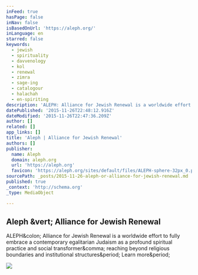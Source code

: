 ```yaml
---
inFeed: true
hasPage: false
inNav: false
isBasedOnUrl: 'https://aleph.org/'
inLanguage: en
starred: false
keywords:
  - jewish
  - spirituality
  - davvenology
  - kol
  - renewal
  - zimra
  - sage-ing
  - catalogour
  - halachah
  - en-spiriting
description: 'ALEPH: Alliance for Jewish Renewal is a worldwide effort to fully embrace a contemporary egalitarian Judaism as a profound spiritual practice and social transformer, reaching beyond religious boundaries and institutional structures. Learn more.'
datePublished: '2015-11-26T22:48:12.916Z'
dateModified: '2015-11-26T22:47:36.209Z'
author: []
related: []
app_links: []
title: 'Aleph | Alliance for Jewish Renewal'
authors: []
publisher:
  name: Aleph
  domain: aleph.org
  url: 'https://aleph.org'
  favicon: 'https://aleph.org/sites/default/files/ALEPH-sphere-32px_0.png'
sourcePath: _posts/2015-11-26-aleph-or-alliance-for-jewish-renewal.md
published: true
_context: 'http://schema.org'
_type: MediaObject

---
```

<article style=""><h1>Aleph &amp;vert; Alliance for Jewish Renewal</h1><p>ALEPH&amp;colon; Alliance for Jewish Renewal is a worldwide effort to fully embrace a contemporary egalitarian Judaism as a profound spiritual practice and social transformer&amp;comma; reaching beyond religious boundaries and institutional structures&amp;period; Learn more&amp;period;</p><img src="https://aleph.org/sites/default/files/styles/840_x_320/public/Sageing-Group-Homepage.jpg?itok=v3g0a0pg" /></article>